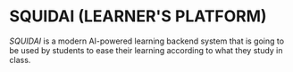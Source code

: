 # SQUIDAI (LEARNER'S PLATFORM)
*SQUIDAI* is a modern AI-powered learning backend system that is going to be used by students to ease their learning according to what they study in class.
